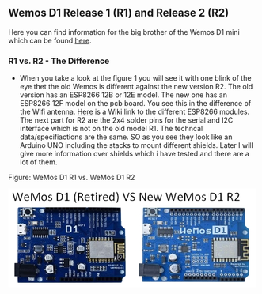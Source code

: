 ## Wemos D1 Release 1 (R1) and Release 2 (R2)

Here you can find information for the big brother of the Wemos D1 mini which can be found [here](/devices/Wemos-D1-Mini).

### R1 vs. R2 - The Difference
- When you take a look at the figure 1 you will see it with one blink of the eye thet the old Wemos
is different against the new version R2. The old version has an ESP8266 12B or 12E model. The new one
has an ESP8266 12F model on the pcb board. You see this in the difference of the Wifi antenna. [Here](https://en.wikipedia.org/wiki/ESP8266) is a Wiki link to the different ESP8266 modules. The next part
for R2 are the 2x4 solder pins for the serial and I2C interface which is not on the old model R1. The 
techncal data/specifiactions are the same. SO as you see they look
like an Arduino UNO including the stacks to mount different shields. Later I will give more information
over shields which i have tested and there are a lot of them. 

Figure: WeMos D1 R1 vs. WeMos D1 R2

![WeMos D1 R1 vs. WeMos D1 R2](https://github.com/mike2nl/sensors/blob/master/images/1%20vs%202%20500x200.jpg?raw=true)

